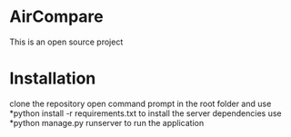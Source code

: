 # AirCompare
This is an open source project

# Installation
 clone the repository
 open command prompt in the root folder and use
 *python install -r requirements.txt 
 to install the server dependencies
 use 
 *python manage.py runserver 
 to run the application
